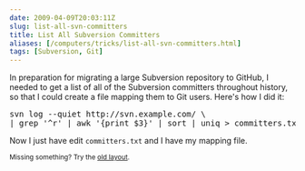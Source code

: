 ```yaml
--- 
date: 2009-04-09T20:03:11Z
slug: list-all-svn-committers
title: List All Subversion Committers
aliases: [/computers/tricks/list-all-svn-committers.html]
tags: [Subversion, Git]
---
```


<p>In preparation for migrating a large Subversion repository to GitHub, I
needed to get a list of all of the Subversion committers throughout history,
so that I could create a file mapping them to Git users. Here's how I did
it:</p>

<pre>
svn log &#x002d;&#x002d;quiet http://svn.example.com/ \
| grep &#x0027;^r&#x0027; | awk &#x0027;{print $3}&#x0027; | sort | uniq > committers.txt
</pre>

<p>Now I just have edit <code>committers.txt</code> and I have my mapping file.</p>

<p class="past"><small>Missing something? Try the <a rel="nofollow" href="http://past.justatheory.com/computers/tricks/list-all-svn-committers.html">old layout</a>.</small></p>


